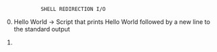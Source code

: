 				SHELL REDIRECTION I/O
0. Hello World -> Script that prints Hello World followed by a new line to the standard output

1. 

